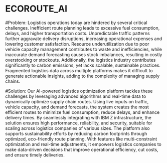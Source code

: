 # ECOROUTE_AI
#Problem:
Logistics operations today are hindered by several critical challenges. Inefficient route planning leads to excessive fuel consumption, delays, and higher transportation costs. Unpredictable traffic patterns further aggravate delivery disruptions, increasing operational expenses and lowering customer satisfaction. Resource underutilization due to poor vehicle capacity management contributes to waste and inefficiencies, while inaccurate demand forecasting causes stock imbalances, resulting in costly overstocking or stockouts. Additionally, the logistics industry contributes significantly to carbon emissions, yet lacks scalable, sustainable practices. Fragmented logistics data across multiple platforms makes it difficult to generate actionable insights, adding to the complexity of managing supply chains.

#Solution:
Our AI-powered logistics optimization platform tackles these challenges by leveraging advanced algorithms and real-time data to dynamically optimize supply chain routes. Using live inputs on traffic, vehicle capacity, and demand forecasts, the system creates the most efficient routes to minimize fuel consumption, reduce delays, and enhance delivery times. By seamlessly integrating with IBM Z infrastructure, the solution ensures high performance, reliability, and security, suitable for scaling across logistics companies of various sizes. The platform also supports sustainability efforts by reducing carbon footprints through optimized, eco-friendly route planning. With features like multi-constraint optimization and real-time adjustments, it empowers logistics companies to make data-driven decisions that improve operational efficiency, cut costs, and ensure timely deliveries.
